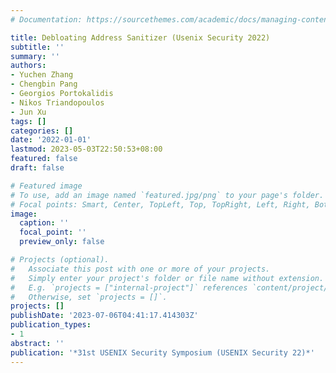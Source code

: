 ```yaml
---
# Documentation: https://sourcethemes.com/academic/docs/managing-content/

title: Debloating Address Sanitizer (Usenix Security 2022)
subtitle: ''
summary: ''
authors:
- Yuchen Zhang
- Chengbin Pang
- Georgios Portokalidis
- Nikos Triandopoulos
- Jun Xu
tags: []
categories: []
date: '2022-01-01'
lastmod: 2023-05-03T22:50:53+08:00
featured: false
draft: false

# Featured image
# To use, add an image named `featured.jpg/png` to your page's folder.
# Focal points: Smart, Center, TopLeft, Top, TopRight, Left, Right, BottomLeft, Bottom, BottomRight.
image:
  caption: ''
  focal_point: ''
  preview_only: false

# Projects (optional).
#   Associate this post with one or more of your projects.
#   Simply enter your project's folder or file name without extension.
#   E.g. `projects = ["internal-project"]` references `content/project/deep-learning/index.md`.
#   Otherwise, set `projects = []`.
projects: []
publishDate: '2023-07-06T04:41:17.414303Z'
publication_types:
- 1
abstract: ''
publication: '*31st USENIX Security Symposium (USENIX Security 22)*'
---
```

